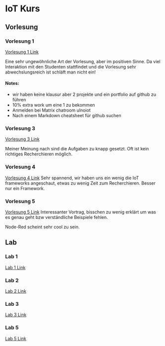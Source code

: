 # IoT Kurs
## Vorlesung
### Vorlesung 1
[Vorlesung 1 Link](https://github.com/Witzeneder/IoT/blob/master/Lecture/Jakob/Vorlesung1.md)

Eine sehr ungewöhnliche Art der Vorlesung, aber im positiven Sinne. Da viel Interaktion mit den Studenten stattfindet und die Vorlesung sehr abwechslungsreich ist schläft man nicht ein!

#### Notes:
* wir haben keine klausur aber 2 projekte und ein portfolio auf github zu führen
* 10% extra work um eine 1 zu bekommen
* Anmelden bei Matrix chatroom ulnoiot
* Nach einem Markdown cheatsheet für github suchen

### Vorlesung 3
[Vorlesung 3 Link](https://github.com/Witzeneder/IoT/blob/master/Lecture/Jakob/Vorlesung3.md)

Meiner Meinung nach sind die Aufgaben zu knapp gesetzt. Oft ist kein richtiges Recherchieren möglich.

### Vorlesung 4
[Vorlesung 4 Link](https://github.com/Witzeneder/IoT/blob/master/Lecture/Jakob/Vorlesung4.md)
Sehr spannend, wir haben uns ein wenig die IoT frameworks angeschaut, etwas zu wenig Zeit zum Recherchieren. Besser nur ein Framework.

### Vorlesung 5
[Vorlesung 5 Link](https://github.com/Witzeneder/IoT/blob/master/Lecture/Jakob/Vorlesung5.md)
Interessanter Vortrag, bisschen zu wenig erklärt um was es genau geht bzw verständliche Beispiele fehlen.

Node-Red scheint sehr cool zu sein.
## Lab
### Lab 1
[Lab 1 Link](https://github.com/Witzeneder/IoT/blob/master/Exercises/15_Nov_2018/Instructions.md)
### Lab 2
[Lab 2 Link](https://github.com/Witzeneder/IoT/blob/master/Exercises/16_Nov_2018/Instructions%5Btrigger_and_i2c%5D.md)
### Lab 3
[Lab 3 Link](https://github.com/Witzeneder/IoT/blob/master/Exercises/20_Nov_2018/instruction.md)
### Lab 5
[Lab 5 Link](https://github.com/Witzeneder/IoT/blob/master/Exercises/22_Nov_2018/instruction.md)
